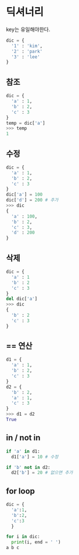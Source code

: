 # 딕셔너리

key는 유일해야한다. 

```python
dic = {
  '1' : 'kim',
  '2' : 'park'
  '3' : 'lee'
}
```

## 참조 

```python
dic = {
  'a' : 1,
  'b' : 2,
  'c' : 3
}
temp = dic['a']
>>> temp
1
```

## 수정

```python
dic = {
  'a' : 1,
  'b' : 2,
  'c' : 3
}
dic['a'] = 100
dic['d'] = 200 # 추가 
>>> dic
{
  'a' : 100,
  'b' : 2,
  'c' : 3,
  'd' : 200
}
```

## 삭제

```python
dic = {
  'a' : 1
  'b' : 2
  'c' : 3
}
del dic['a']
>>> dic
{
  'b' : 2
  'c' : 3
}
```

## == 연산

```python
d1 = {
  'a' : 1,
  'b' : 2,
  'c' : 3
}
d2 = {
  'b' : 2,
  'a' : 1,
  'c' : 3
}
>>> d1 = d2
True
```

## in / not in

```python
if 'a' in d1: 
  d1['a'] = 10 # 수정

if 'b' not in d2:
  d2['b'] = 20 # 없으면 추가
```

## for loop

```python
dic = {
  'a':1,
  'b':2,
  'c':3
  }

for i in dic:
  print(i, end = ' ')
a b c 
```